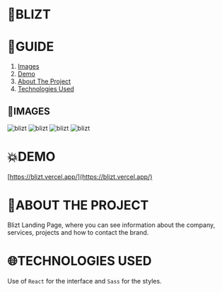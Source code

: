 # **📂BLIZT**
# **📑GUIDE**

<ol>
     <li><a href="#images">Images</a></li>
     <li><a href="#demo">Demo</a></li>
     <li><a href="#about-the-project">About The Project</a></li>
     <li><a href="#technologies-used">Technologies Used</a></li>
</ol>

## **📂IMAGES**
![blizt](https://res.cloudinary.com/dos3i5jqy/image/upload/v1672705456/landing-blizt-react/landing_aoyy9g.jpg)
![blizt](https://res.cloudinary.com/dos3i5jqy/image/upload/v1672705456/landing-blizt-react/landing_2_rcu09g.jpg)
![blizt](https://res.cloudinary.com/dos3i5jqy/image/upload/v1675550345/landing-blizt-react/blizt1dark_nd6bqr.jpg)
![blizt](https://res.cloudinary.com/dos3i5jqy/image/upload/v1675550417/landing-blizt-react/blizt2dark_gpkmt4.jpg)

# **💥DEMO**

[https://blizt.vercel.app/](https://blizt.vercel.app/)

# **💬ABOUT THE PROJECT**

Blizt Landing Page, where you can see information about the company, services, projects and how to contact the brand.

# **🌐TECHNOLOGIES USED**

Use of `React` for the interface and `Sass` for the styles.
